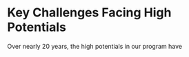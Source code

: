 # Key Challenges Facing High Potentials

Over nearly 20 years, the high potentials in our program have